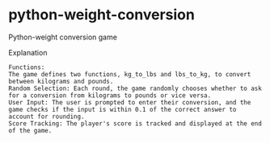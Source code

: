 # python-weight-conversion
Python-weight conversion game

Explanation

    Functions: 
    The game defines two functions, kg_to_lbs and lbs_to_kg, to convert between kilograms and pounds.
    Random Selection: Each round, the game randomly chooses whether to ask for a conversion from kilograms to pounds or vice versa.
    User Input: The user is prompted to enter their conversion, and the game checks if the input is within 0.1 of the correct answer to account for rounding.
    Score Tracking: The player's score is tracked and displayed at the end of the game.
    
